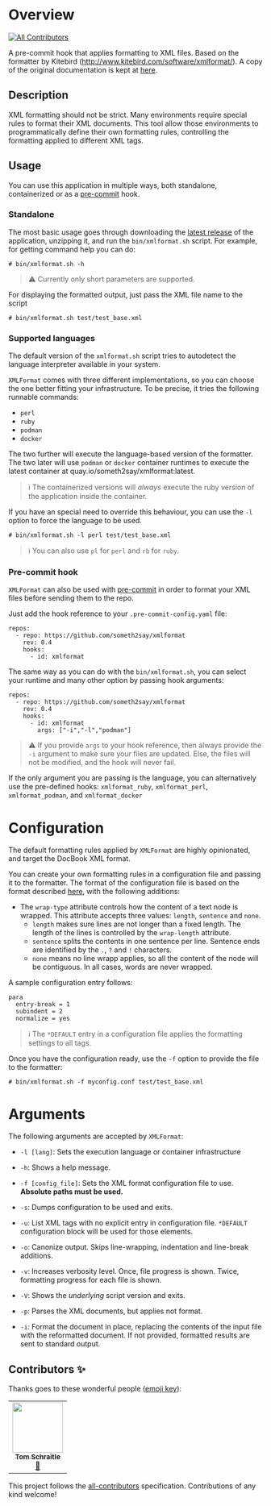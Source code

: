 # Overview
<!-- ALL-CONTRIBUTORS-BADGE:START - Do not remove or modify this section -->
[![All Contributors](https://img.shields.io/badge/all_contributors-1-orange.svg?style=flat-square)](#contributors-)
<!-- ALL-CONTRIBUTORS-BADGE:END -->
A pre-commit hook that applies formatting to XML files.
Based on the formatter by Kitebird (http://www.kitebird.com/software/xmlformat/).
A copy of the original documentation is kept at [here](https://github.com/someth2say/xmlformat/blob/master/The%20xmlformat%20XML%20Document%20Formatter.html).

## Description
XML formatting should not be strict.
Many environments require special rules to format their XML documents.
This tool allow those environments to programmatically define their own formatting rules, controlling the formatting applied to different XML tags.


## Usage
You can use this application in multiple ways, both standalone, containerized or as a [pre-commit](https://pre-commit.com/) hook.

### Standalone
The most basic usage goes through downloading the [latest release](https://github.com/someth2say/xmlformat/releases) of the application, unzipping it, and run the `bin/xmlformat.sh` script.
For example, for getting command help you can do:

```
# bin/xmlformat.sh -h
```

> :warning: Currently only short parameters are supported.

For displaying the formatted output, just pass the XML file name to the script

```
# bin/xmlformat.sh test/test_base.xml
```

### Supported languages
The default version of the `xmlformat.sh` script tries to autodetect the language interpreter available in your system.

`XMLFormat` comes with three different implementations, so you can choose the one better fitting your infrastructure.
To be precise, it tries the following runnable commands:
* `perl`
* `ruby`
* `podman`
* `docker`

The two further will execute the language-based version of the formatter. The two later will use `podman` or `docker` container runtimes to execute the latest container at quay.io/someth2say/xmlformat:latest. 

> :information_source: The containerized versions will *always* execute the ruby version of the application inside the container.

If you have an special need to override this behaviour, you can use the `-l` option to force the language to be used.

```
# bin/xmlformat.sh -l perl test/test_base.xml
```

> :information_source: You can also use `pl` for `perl` and `rb` for `ruby`.

### Pre-commit hook
`XMLFormat` can also be used with [pre-commit](https://pre-commit.com/) in order to format your XML files before sending them to the repo.

Just add the hook reference to your `.pre-commit-config.yaml` file:

```
repos:
  - repo: https://github.com/someth2say/xmlformat
    rev: 0.4
    hooks:
      - id: xmlformat
```
The same way as you can do with the `bin/xmlformat.sh`, you can select your runtime and many other option by passing hook arguments:

```
repos:
  - repo: https://github.com/someth2say/xmlformat
    rev: 0.4
    hooks:
      - id: xmlformat
        args: ["-i","-l","podman"]

```
> :warning: If you provide `args` to your hook reference, then always provide the `-i` argument to make sure your files are updated. Else, the files will not be modified, and the hook will never fail.

If the only argument you are passing is the language, you can alternatively use the pre-defined hooks: `xmlformat_ruby`, `xmlformat_perl`, `xmlformat_podman`, and `xmlformat_docker`

# Configuration
The default formatting rules applied by `XMLFormat` are highly opinionated, and target the DocBook XML format.

You can create your own formatting rules in a configuration file and passing it to the formatter. The format of the configuration file is based on the format described [here](https://github.com/someth2say/xmlformat/blob/master/The%20xmlformat%20XML%20Document%20Formatter.html), with the following additions:

* The `wrap-type` attribute controls how the content of a text node is wrapped. This attribute accepts three values: `length`, `sentence` and `none`.
    * `length` makes sure lines are not longer than a fixed length. The length of the lines is controlled by the `wrap-length` attribute.
    * `sentence` splits the contents in one sentence per line. Sentence ends are identified by the `.`, `?` and `!` characters.
    * `none` means no line wrapp applies, so all the content of the node will be contiguous.
  In all cases, words are never wrapped.

A sample configuration entry follows:
```
para
  entry-break = 1
  subindent = 2
  normalize = yes
```

> :information_source: The `*DEFAULT` entry in a configuration file applies the formatting settings to all tags.

Once you have the configuration ready, use the `-f` option to provide the file to the formatter:


```
# bin/xmlformat.sh -f myconfig.conf test/test_base.xml
```


# Arguments
The following arguments are accepted by `XMLFormat`:
* `-l [lang]`: Sets the execution language or container infrastructure

* `-h`: Shows a help message.

* `-f [config_file]`: Sets the XML format configuration file to use.
**Absolute paths must be used.**

* `-s`: Dumps configuration to be used and exits.

* `-u`: List XML tags with no explicit entry in configuration file. `*DEFAULT` configuration block will be used for those elements.

* `-o`: Canonize output. Skips line-wrapping, indentation and line-break additions.

* `-v`: Increases verbosity level. Once, file progress is shown. Twice, formatting progress for each file is shown.

* `-V`: Shows the *underlying* script version and exits.

* `-p`: Parses the XML documents, but applies not format.

* `-i`: Format the document in place, replacing the contents of the input file with the reformatted document. If not provided, formatted results are sent to standard output.

## Contributors ✨

Thanks goes to these wonderful people ([emoji key](https://allcontributors.org/docs/en/emoji-key)):

<!-- ALL-CONTRIBUTORS-LIST:START - Do not remove or modify this section -->
<!-- prettier-ignore-start -->
<!-- markdownlint-disable -->
<table>
  <tr>
    <td align="center"><a href="https://github.com/tomschr"><img src="https://avatars.githubusercontent.com/u/1312925?v=4?s=100" width="100px;" alt=""/><br /><sub><b>Tom Schraitle</b></sub></a><br /><a href="#maintenance-tomschr" title="Maintenance">🚧</a></td>
  </tr>
</table>

<!-- markdownlint-restore -->
<!-- prettier-ignore-end -->

<!-- ALL-CONTRIBUTORS-LIST:END -->

This project follows the [all-contributors](https://github.com/all-contributors/all-contributors) specification. Contributions of any kind welcome!